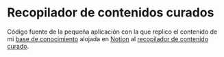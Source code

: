 # Recopilador de contenidos curados

Código fuente de la pequeña aplicación con la que replico el contenido de mi
[base de conocimiento](https://iyaki.notion.site/066daa9a7abb4c029724323209c85ca6?v=0a0294da7e734adcb9e4e5413c1db1da&pvs=4)
alojada en [Notion](https://www.notion.so/) al [recopilador de contenido curado](https://iyaki.ar/curated.html).
